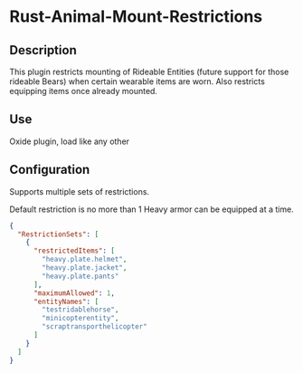 # Rust-Animal-Mount-Restrictions

## Description

This plugin restricts mounting of Rideable Entities (future support for those rideable Bears) when certain wearable items are worn.
Also restricts equipping items once already mounted.

## Use
Oxide plugin, load like any other

## Configuration
Supports multiple sets of restrictions.

Default restriction is no more than 1 Heavy armor can be equipped at a time.
```json
{
  "RestrictionSets": [
    {
      "restrictedItems": [
        "heavy.plate.helmet",
        "heavy.plate.jacket",
        "heavy.plate.pants"
      ],
      "maximumAllowed": 1,
      "entityNames": [
        "testridablehorse",
        "minicopterentity",
        "scraptransporthelicopter"
      ]
    }
  ]
}
```

